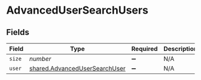 # AdvancedUserSearchUsers


## Fields

| Field                                                                          | Type                                                                           | Required                                                                       | Description                                                                    | Example                                                                        |
| ------------------------------------------------------------------------------ | ------------------------------------------------------------------------------ | ------------------------------------------------------------------------------ | ------------------------------------------------------------------------------ | ------------------------------------------------------------------------------ |
| `size`                                                                         | *number*                                                                       | :heavy_minus_sign:                                                             | N/A                                                                            | 1                                                                              |
| `user`                                                                         | [shared.AdvancedUserSearchUser](../../models/shared/advancedusersearchuser.md) | :heavy_minus_sign:                                                             | N/A                                                                            |                                                                                |